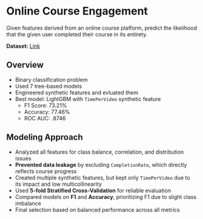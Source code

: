 # Online Course Engagement

Given features derived from an online course platform, predict the likelihood that the given user completed their course in its entirety.

**Dataset:** [Link](https://www.kaggle.com/datasets/rabieelkharoua/predict-online-course-engagement-dataset/data)

## Overview
- Binary classification problem
- Used 7 tree-based models
- Engineered synthetic features and evluated them
- Best model: LightGBM with `TimePerVideo` synthetic feature
    - F1 Score: 73.21%
    - Accuracy: 77.46%
    - ROC AUC: .8746

## Modeling Approach
- Analyzed all features for class balance, correlation, and distribution issues
- **Prevented data leakage** by excluding `CompletionRate`, which directly reflects course progress
- Created multiple synthetic features, but kept only `TimePerVideo` due to its impact and low multicollinearity
- Used **5-fold Stratified Cross-Validation** for reliable evaluation
- Compared models on **F1** and **Accuracy**, prioritizing F1 due to slight class imbalance
- Final selection based on balanced performance across all metrics